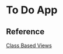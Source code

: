 # To Do App

## Reference
[Class Based Views](https://www.dennisivy.com/post/django-class-based-views/)
